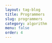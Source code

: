 ```yaml
---
layout: tag-blog
title: Programmers
slug: programmers
category: algorithm
menu: false
order: 4
---
```

